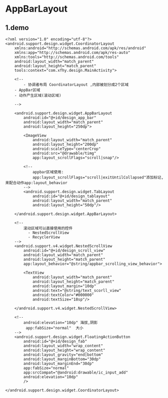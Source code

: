 # AppBarLayout

## 1.demo

	<?xml version="1.0" encoding="utf-8"?>
	<android.support.design.widget.CoordinatorLayout
	    xmlns:android="http://schemas.android.com/apk/res/android"
	    xmlns:app="http://schemas.android.com/apk/res-auto"
	    xmlns:tools="http://schemas.android.com/tools"
	    android:layout_width="match_parent"
	    android:layout_height="match_parent"
	    tools:context="com.xfhy.design.MainActivity">
	
	    <!--
	        - 协调者布局 CoordinatorLayout ,内部被划分成2个区域
	    - AppBar区域
	    - 动作产生区域(滚动区域)
	
	    -->
	
	    <android.support.design.widget.AppBarLayout
	        android:id="@+id/design_app_bar"
	        android:layout_width="match_parent"
	        android:layout_height="250dp">
	
	        <ImageView
	            android:layout_width="match_parent"
	            android:layout_height="200dp"
	            android:scaleType="centerCrop"
	            android:src="@drawable/timg"
	            app:layout_scrollFlags="scroll|snap"/>
	
	        <!--
	            appbar区域使用:
	            app:layout_scrollFlags="scroll|exitUntilCollapsed"添加标记,来配合动作app:layout_behavior
	        -->
	        <android.support.design.widget.TabLayout
	            android:id="@+id/design_tablayout"
	            android:layout_width="match_parent"
	            android:layout_height="50dp"/>
	
	    </android.support.design.widget.AppBarLayout>
	
	    <!--
	        滚动区域可以直接使用的控件
	          - NestedScrollView
	          - RecyclerView
	    -->
	    <android.support.v4.widget.NestedScrollView
	        android:id="@+id/design_scroll_view"
	        android:layout_width="match_parent"
	        android:layout_height="match_parent"
	        app:layout_behavior="@string/appbar_scrolling_view_behavior">
	
	        <TextView
	            android:layout_width="match_parent"
	            android:layout_height="match_parent"
	            android:layout_margin="10dp"
	            android:text="@string/text_scorll_view"
	            android:textColor="#000000"
	            android:textSize="18sp"/>
	
	    </android.support.v4.widget.NestedScrollView>
	
	    <!--
	        android:elevation="10dp" 海拔,阴影
	         app:fabSize="normal"  大小
	    -->
	    <android.support.design.widget.FloatingActionButton
	        android:id="@+id/design_fab"
	        android:layout_width="wrap_content"
	        android:layout_height="wrap_content"
	        android:layout_gravity="end|bottom"
	        android:layout_marginBottom="30dp"
	        android:layout_marginEnd="30dp"
	        app:fabSize="normal"
	        app:srcCompat="@android:drawable/ic_input_add"
	        android:elevation="10dp"
	        />
	
	</android.support.design.widget.CoordinatorLayout>


